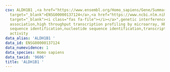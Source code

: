 ```yaml
---
csv: ALDH1B1 ,<a href="https://www.ensembl.org/Homo_sapiens/Gene/Summary?db=core;g=ENSG00000137124"
  target="_blank">ENSG00000137124</a>,<a href="https://www.ncbi.nlm.nih.gov/pubmed/28369544"
  target="_blank"><i class="fas fa-file"></i></a>",genetic interference,functional
  association,high throughput transcription profiling by microarray, HF73 cells,nucleotide
  sequence identification,nucleotide sequence identification,transcriptional regulation,up-regulates
  activity
data_alias: 'ALDH1B1 '
data_id: ENSG00000137124
data_numevidence: 1
data_species: Homo sapiens
data_taxid: '9606'
title: 'ALDH1B1 '
---
```

